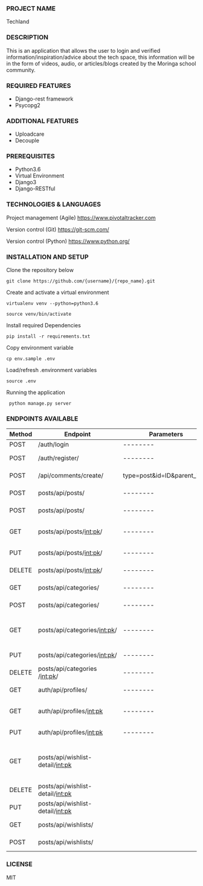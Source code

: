 ### PROJECT NAME
Techland
### DESCRIPTION
This is an application that allows the user to login and verified information/inspiration/advice about the tech space, this information will be in the form of videos, audio, or articles/blogs created by the Moringa school community.
### REQUIRED FEATURES 
* Django-rest framework
* Psycopg2
### ADDITIONAL FEATURES 
* Uploadcare
* Decouple
### PREREQUISITES
* Python3.6 
* Virtual Environment
* Django3
* Django-RESTful
### TECHNOLOGIES & LANGUAGES 
Project management (Agile) https://www.pivotaltracker.com

Version control (Git) https://git-scm.com/

Version control (Python) https://www.python.org/
### INSTALLATION AND SETUP
Clone the repository below

    git clone https://github.com/{username}/{repo_name}.git


Create and activate a virtual environment

    virtualenv venv --python=python3.6

    source venv/bin/activate

Install required Dependencies

    pip install -r requirements.txt

Copy environment variable

    cp env.sample .env

Load/refresh .environment variables  

    source .env

Running the application 

     python manage.py server

### ENDPOINTS AVAILABLE 
| Method | Endpoint                        | Parameters                 |Description                           |     
| ------ | ------------------------------- |-------------------------   | -------------------------------------|
| POST   |        /auth/login              |      --------              | log in user                          |   
| POST   |        /auth/register/          |      --------              | register user                        |                                                    | GET    |        /api/comments/           |type=post&id=ID             | get comments to a particular post    |
| POST   |        /api/comments/create/    |type=post&id=ID&parent_id=0 | create comment              
| POST   |        posts/api/posts/         |       --------             | displays all posts
| POST   |        posts/api/posts/         |       --------             | creates a post                
| GET    |  posts/api/posts/<int:pk>/      |       --------             | retrieves a post using primary key                
| PUT    |  posts/api/posts/<int:pk>/      |       --------             | updates a post            
| DELETE |  posts/api/posts/<int:pk>/      |       --------             | deletes a post
| GET    |  posts/api/categories/          |       --------             | displays all categories          
| POST   |  posts/api/categories/          |       --------             | creates a category              
| GET    |  posts/api/categories/<int:pk>/ |       --------             | retrieves a category using primary key              
| PUT    |  posts/api/categories/<int:pk>/ |       --------             | updates a category
| DELETE |  posts/api/categories /<int:pk>/|       --------             | deletes a category               
| GET    |        auth/api/profiles/       |       --------             | displays all profiles                                
| GET    |  auth/api/profiles/<int:pk>     |       --------             | retrieves a particular profile              
| PUT    |  auth/api/profiles/<int:pk>     |       --------             | updates a profile                  
| GET    |posts/api/wishlist-detail/<int:pk>|                           | views a wishlist using primarey key
| DELETE |posts/api/wishlist-detail/<int:pk>|                           | delete a wishlist
| PUT    |posts/api/wishlist-detail/<int:pk>|                           | updates a wishlist
| GET    |  posts/api/wishlists/            |                           | views a wishlist 
| POST   |  posts/api/wishlists/            |                           | ceates a wishlist


 
### LICENSE
MIT
